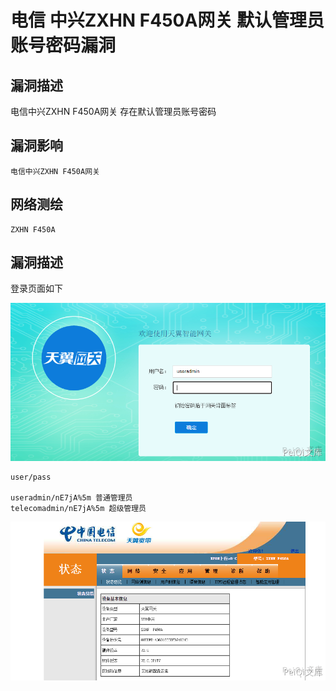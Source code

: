 # 

# 电信 中兴ZXHN F450A网关 默认管理员账号密码漏洞

## 漏洞描述

电信中兴ZXHN F450A网关 存在默认管理员账号密码

## 漏洞影响

```
电信中兴ZXHN F450A网关
```

## 网络测绘

```
ZXHN F450A
```

## 漏洞描述

登录页面如下



![](./images/202202140923388.png)

```plain
user/pass

useradmin/nE7jA%5m 普通管理员
telecomadmin/nE7jA%5m 超级管理员
```

![](./images/202202140923517.png)

